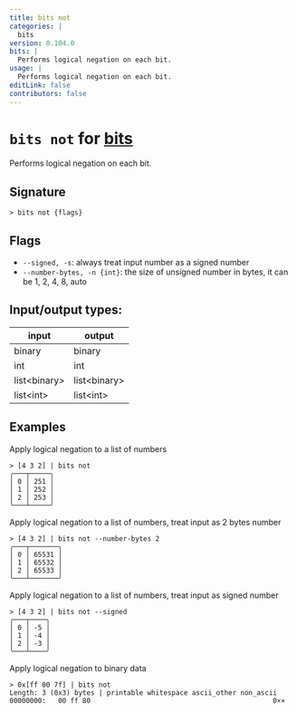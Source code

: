 ```yaml
---
title: bits not
categories: |
  bits
version: 0.104.0
bits: |
  Performs logical negation on each bit.
usage: |
  Performs logical negation on each bit.
editLink: false
contributors: false
---
```

<!-- This file is automatically generated. Please edit the command in https://github.com/nushell/nushell instead. -->

# `bits not` for [bits](/commands/categories/bits.md)

<div class='command-title'>Performs logical negation on each bit.</div>

## Signature

```> bits not {flags} ```

## Flags

 -  `--signed, -s`: always treat input number as a signed number
 -  `--number-bytes, -n {int}`: the size of unsigned number in bytes, it can be 1, 2, 4, 8, auto


## Input/output types:

| input        | output       |
| ------------ | ------------ |
| binary       | binary       |
| int          | int          |
| list\<binary\> | list\<binary\> |
| list\<int\>    | list\<int\>    |
## Examples

Apply logical negation to a list of numbers
```nu
> [4 3 2] | bits not
╭───┬─────╮
│ 0 │ 251 │
│ 1 │ 252 │
│ 2 │ 253 │
╰───┴─────╯

```

Apply logical negation to a list of numbers, treat input as 2 bytes number
```nu
> [4 3 2] | bits not --number-bytes 2
╭───┬───────╮
│ 0 │ 65531 │
│ 1 │ 65532 │
│ 2 │ 65533 │
╰───┴───────╯

```

Apply logical negation to a list of numbers, treat input as signed number
```nu
> [4 3 2] | bits not --signed
╭───┬────╮
│ 0 │ -5 │
│ 1 │ -4 │
│ 2 │ -3 │
╰───┴────╯

```

Apply logical negation to binary data
```nu
> 0x[ff 00 7f] | bits not
Length: 3 (0x3) bytes | printable whitespace ascii_other non_ascii
00000000:   00 ff 80                                             0××

```
